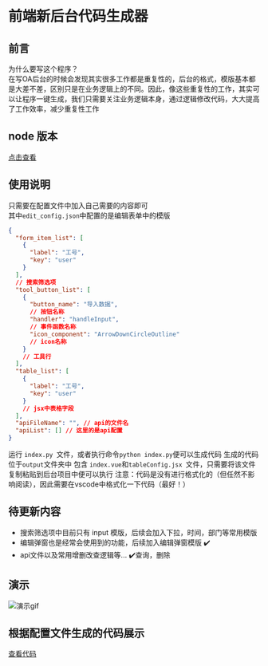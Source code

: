 # 前端新后台代码生成器
## 前言
为什么要写这个程序？  
在写OA后台的时候会发现其实很多工作都是重复性的，后台的格式，模版基本都是大差不差，区别只是在业务逻辑上的不同。因此，像这些重复性的工作，其实可以让程序一键生成，我们只需要关注业务逻辑本身，通过逻辑修改代码，大大提高了工作效率，减少重复性工作

## node 版本
[点击查看](https://github.com/Zhz4/OA_generate_node)

## 使用说明
只需要在配置文件中加入自己需要的内容即可  
其中`edit_config.json`中配置的是编辑表单中的模版  
```json
{
  "form_item_list": [
    {
      "label": "工号",
      "key": "user"
    }
  ],
  // 搜索筛选项
  "tool_button_list": [
    {
      "button_name": "导入数据",
      // 按钮名称
      "handler": "handleInput",
      // 事件函数名称
      "icon_component": "ArrowDownCircleOutline"
      // icon名称
    }
    // 工具行
  ],
  "table_list": [
    {
      "label": "工号",
      "key": "user"
    }
    // jsx中表格字段
  ],
  "apiFileName": "", // api的文件名
  "apiList": [] // 这里的是api配置
}
```
运行 `index.py `文件，或者执行命令`python index.py`便可以生成代码
生成的代码位于`output`文件夹中
包含 `index.vue`和`tableConfig.jsx `文件，只需要将该文件复制粘贴到后台项目中便可以执行
注意：代码是没有进行格式化的（但任然不影响阅读），因此需要在vscode中格式化一下代码（最好！）

## 待更新内容

- 搜索筛选项中目前只有 input 模版，后续会加入下拉，时间，部门等常用模版
- 编辑弹窗也是经常会使用到的功能，后续加入编辑弹窗模版 ✔️
- api文件以及常用增删改查逻辑等... ️✔️查询，删除
## 演示
![演示gif](./doc/img/18.gif)
## 根据配置文件生成的代码展示
[查看代码](./doc/demoCode.md)

